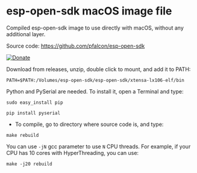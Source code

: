 # esp-open-sdk macOS image file

Compiled esp-open-sdk image to use directly with macOS, without any additional layer.

Source code: https://github.com/pfalcon/esp-open-sdk

[![Donate](https://img.shields.io/badge/donate-PayPal-blue.svg)](https://paypal.me/ravensystem)

Download from releases, unzip, double click to mount, and add it to PATH:

`PATH=$PATH:/Volumes/esp-open-sdk/esp-open-sdk/xtensa-lx106-elf/bin`

Python and PySerial are needed. To install it, open a Terminal and type:

`sudo easy_install pip`

`pip install pyserial`

* To compile, go to directory where source code is, and type:

`make rebuild`

You can use `-jN` gcc parameter to use `N` CPU threads.
For example, if your CPU has 10 cores with HyperThreading, you can use:

`make -j20 rebuild`

